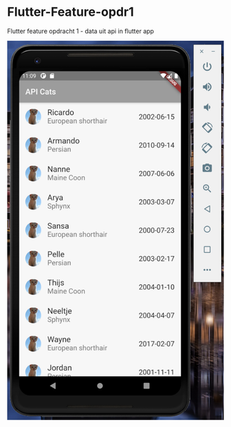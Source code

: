 # Flutter-Feature-opdr1

Flutter feature opdracht 1 - data uit api in flutter app

![alt text](https://github.com/PokeBowlPoint/Flutter-Feature-opdr1/blob/main/Schermafbeelding%202020-11-09%20om%2011.09.55.png?raw=true)

